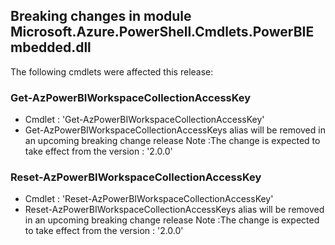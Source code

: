 ## Breaking changes in module Microsoft.Azure.PowerShell.Cmdlets.PowerBIEmbedded.dll

 The following cmdlets were affected this release:




### **Get-AzPowerBIWorkspaceCollectionAccessKey**
 - Cmdlet : 'Get-AzPowerBIWorkspaceCollectionAccessKey'
 - Get-AzPowerBIWorkspaceCollectionAccessKeys alias will be removed in an upcoming breaking change release
Note :The change is expected to take effect from the version :  '2.0.0'






### **Reset-AzPowerBIWorkspaceCollectionAccessKey**
 - Cmdlet : 'Reset-AzPowerBIWorkspaceCollectionAccessKey'
 - Reset-AzPowerBIWorkspaceCollectionAccessKeys alias will be removed in an upcoming breaking change release
Note :The change is expected to take effect from the version :  '2.0.0'





